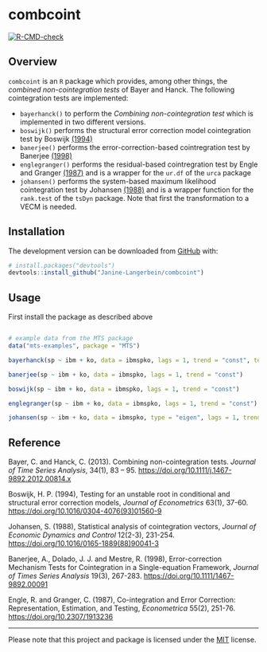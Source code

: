 
<!-- README.md is generated from README.Rmd. Please edit that file -->

# combcoint

<!-- badges: start -->

[![R-CMD-check](https://github.com/Janine-Langerbein/combcoint/actions/workflows/R-CMD-check.yaml/badge.svg)](https://github.com/Janine-Langerbein/combcoint/actions/workflows/R-CMD-check.yaml)
<!-- badges: end -->

## Overview

`combcoint` is an `R` package which provides, among other things, the
*combined non-cointegration tests* of Bayer and Hanck. The following
cointegration tests are implemented:

-   `bayerhanck()` to perform the *Combining non-cointegration test*
    which is implemented in two different versions.
-   `boswijk()` performs the structural error correction model
    cointegration test by Boswijk
    [(1994)](https://doi.org/10.1016/0304-4076(93)01560-9)
-   `banerjee()` performs the error-correction-based cointregration test
    by Banerjee [(1998)](https://doi.org/10.1111/1467-9892.00091)
-   `englegranger()` performs the residual-based cointregration test by
    Engle and Granger [(1987)](https://doi.org/10.2307/1913236) and is a
    wrapper for the `ur.df` of the `urca` package
-   `johansen()` performs the system-based maximum likelihood
    cointegration test by Johansen
    [(1988)](https://doi.org/10.1016/0165-1889(88)90041-3) and is a
    wrapper function for the `rank.test` of the `tsDyn` package. Note
    that first the transformation to a VECM is needed.

## Installation

<!--
You can install the released version of combcoint from [CRAN](https://CRAN.R-project.org) with:


```r
install.packages("combcoint")
```
-->

The development version can be downloaded from
[GitHub](https://github.com/jens-klenke/combcoint) with:

``` r
# install.packages("devtools")
devtools::install_github("Janine-Langerbein/combcoint")
```

## Usage

First install the package as described above

``` r

# example data from the MTS package 
data("mts-examples", package = "MTS")

bayerhanck(sp ~ ibm + ko, data = ibmspko, lags = 1, trend = "const", test = "all")

banerjee(sp ~ ibm + ko, data = ibmspko, lags = 1, trend = "const")

boswijk(sp ~ ibm + ko, data = ibmspko, lags = 1, trend = "const")

englegranger(sp ~ ibm + ko, data = ibmspko, lags = 1, trend = "const")

johansen(sp ~ ibm + ko, data = ibmspko, type = "eigen", lags = 1, trend = "const")
```

## Reference

Bayer, C. and Hanck, C. (2013). Combining non-cointegration tests.
*Journal of Time Series Analysis*, 34(1), 83 – 95.
<https://doi.org/10.1111/j.1467-9892.2012.00814.x>

Boswijk, H. P. (1994), Testing for an unstable root in conditional and
structural error correction models, *Journal of Econometrics* 63(1),
37-60. <https://doi.org/10.1016/0304-4076(93)01560-9>

Johansen, S. (1988), Statistical analysis of cointegration vectors,
*Journal of Economic Dynamics and Control* 12(2-3), 231-254.
<https://doi.org/10.1016/0165-1889(88)90041-3>

Banerjee, A., Dolado, J. J. and Mestre, R. (1998), Error-correction
Mechanism Tests for Cointegration in a Single-equation Framework,
*Journal of Times Series Analysis* 19(3), 267-283.
<https://doi.org/10.1111/1467-9892.00091>

Engle, R. and Granger, C. (1987), Co-integration and Error Correction:
Representation, Estimation, and Testing, *Econometrica* 55(2), 251-76.
<https://doi.org/10.2307/1913236>

------------------------------------------------------------------------

Please note that this project and package is licensed under the
[MIT](https://github.com/jens-klenke/combcoint/blob/master/LICENSE.md)
license.
